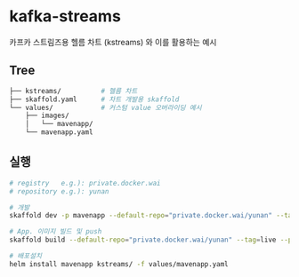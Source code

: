 # kafka-streams

카프카 스트림즈용 헬름 차트 (kstreams) 와 이를 활용하는 예시

## Tree

```sh
├── kstreams/          # 헬름 차트
├── skaffold.yaml      # 차트 개발용 skaffold
└── values/            # 커스텀 value 오버라이딩 예시
    ├── images/           
    │   └── mavenapp/     
    └── mavenapp.yaml
```

## 실행

```sh
# registry   e.g.): private.docker.wai
# repository e.g.): yunan

# 개발
skaffold dev -p mavenapp --default-repo="private.docker.wai/yunan" --tag=alpha

# App. 이미지 빌드 및 push
skaffold build --default-repo="private.docker.wai/yunan" --tag=live --push

# 배포설치
helm install mavenapp kstreams/ -f values/mavenapp.yaml
```
